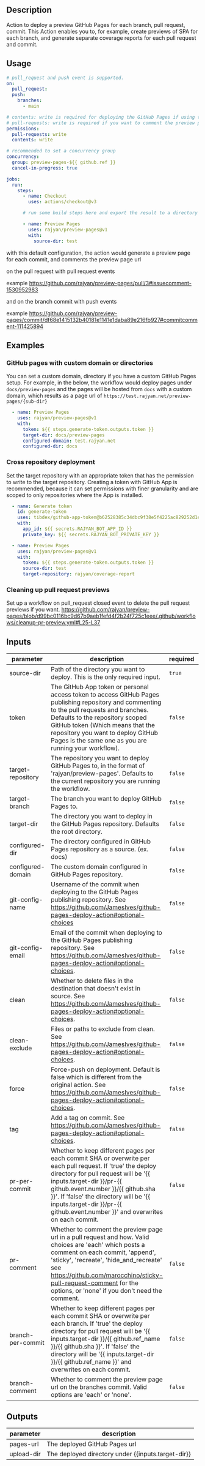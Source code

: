 
<!-- action-docs-description -->
## Description

Action to deploy a preview GitHub Pages for each branch, pull request, commit. This Action enables you to, for example, create previews of SPA for each branch, and generate separate coverage reports for each pull request and commit.
<!-- action-docs-description -->

## Usage

```yaml
# pull_request and push event is supported.
on:
  pull_request:
  push:
    branches:
      - main

# contents: write is required for deploying the GitHub Pages if using the default GITHUB_TOKEN
# pull-requests: write is required if you want to comment the preview page url to the pull request
permissions:
  pull-requests: write
  contents: write

# recommended to set a concurrency group
concurrency:
  group: preview-pages-${{ github.ref }}
  cancel-in-progress: true

jobs:
  run:
    steps:
      - name: Checkout
        uses: actions/checkout@v3

      # run some build steps here and export the result to a directory

      - name: Preview Pages
        uses: rajyan/preview-pages@v1
        with:
          source-dir: test
```

with this default configuration, the action would generate a preview page for each commit,
and comments the preview page url 

on the pull request with pull request events

example
https://github.com/rajyan/preview-pages/pull/3#issuecomment-1530952983

and on the branch commit with push events

example
https://github.com/rajyan/preview-pages/commit/df68e1415132b40181e1141e1daba89e216fb927#commitcomment-111425894

## Examples

### GitHub pages with custom domain or directories

You can set a custom domain, directory if you have a custom GitHub Pages setup.
For example, in the below, the workflow would deploy pages under `docs/preview-pages`
and the pages will be hosted from `docs` with a custom domain,
which results as a page url of `https://test.rajyan.net/preview-pages/{sub-dir}`

```yaml
  - name: Preview Pages
    uses: rajyan/preview-pages@v1
    with:
      token: ${{ steps.generate-token.outputs.token }}
      target-dir: docs/preview-pages
      configured-domain: test.rajyan.net
      configured-dir: docs
```

### Cross repository deployment

Set the target repository with an appropriate token that has the permission to write to the target repository.
Creating a token with GitHub App is recommended,
because it can set permissions with finer granularity and are scoped to only repositories where the App is installed.

```yaml
  - name: Generate token
    id: generate-token
    uses: tibdex/github-app-token@b62528385c34dbc9f38e5f4225ac829252d1ea92 #1.8.0
    with:
      app_id: ${{ secrets.RAJYAN_BOT_APP_ID }}
      private_key: ${{ secrets.RAJYAN_BOT_PRIVATE_KEY }}

  - name: Preview Pages
    uses: rajyan/preview-pages@v1
    with:
      token: ${{ steps.generate-token.outputs.token }}
      source-dir: test
      target-repository: rajyan/coverage-report
```

### Cleaning up pull request previews

Set up a workflow on pull_request closed event to delete the pull request previews if you want.
https://github.com/rajyan/preview-pages/blob/d99bc0116bc9d67b9aeb1fefd4f2b24f725c1eee/.github/workflows/cleanup-pr-preview.yml#L25-L37

<!-- action-docs-inputs -->
## Inputs

| parameter | description | required | default |
| --- | --- | --- | --- |
| source-dir | Path of the directory you want to deploy. This is the only required input.  | `true` |  |
| token | The GitHub App token or personal access token to access GitHub Pages publishing repository and commenting to the pull requests and branches. Defaults to the repository scoped GitHub token (Which means that the repository you want to deploy GitHub Pages is the same one as you are running your workflow).  | `false` | ${{ github.token }} |
| target-repository | The repository you want to deploy GitHub Pages to, in the format of 'rajyan/preview-pages'. Defaults to the current repository you are running the workflow.  | `false` | ${{ github.repository }} |
| target-branch | The branch you want to deploy GitHub Pages to. | `false` | gh-pages |
| target-dir | The directory you want to deploy in the GitHub Pages repository. Defaults the root directory.  | `false` | . |
| configured-dir | The directory configured in GitHub Pages repository as a source. (ex. docs) | `false` | . |
| configured-domain | The custom domain configured in GitHub Pages repository. | `false` |  |
| git-config-name | Username of the commit when deploying to the GitHub Pages publishing repository. See https://github.com/JamesIves/github-pages-deploy-action#optional-choices  | `false` | github-actions[bot] |
| git-config-email | Email of the commit when deploying to the GitHub Pages publishing repository. See https://github.com/JamesIves/github-pages-deploy-action#optional-choices.  | `false` | 41898282+github-actions[bot]@users.noreply.github.com |
| clean | Whether to delete files in the destination that doesn't exist in source. See https://github.com/JamesIves/github-pages-deploy-action#optional-choices.  | `false` |  |
| clean-exclude | Files or paths to exclude from clean. See https://github.com/JamesIves/github-pages-deploy-action#optional-choices.  | `false` |  |
| force | Force-push on deployment. Default is false which is different from the original action. See https://github.com/JamesIves/github-pages-deploy-action#optional-choices.  | `false` | false |
| tag | Add a tag on commit. See https://github.com/JamesIves/github-pages-deploy-action#optional-choices.  | `false` |  |
| pr-per-commit | Whether to keep different pages per each commit SHA or overwrite per each pull request. If 'true' the deploy directory for pull request will be '{{ inputs.target-dir }}/pr-{{ github.event.number }}/{{ github.sha }}'. If 'false' the directory will be '{{ inputs.target-dir }}/pr-{{ github.event.number }}' and overwrites on each commit.  | `false` | true |
| pr-comment | Whether to comment the preview page url in a pull request and how. Valid choices are 'each' which posts a comment on each commit, 'append', 'sticky', 'recreate', 'hide_and_recreate' see https://github.com/marocchino/sticky-pull-request-comment for the options, or 'none' if you don't need the comment.  | `false` | each |
| branch-per-commit | Whether to keep different pages per each commit SHA or overwrite per each branch. If 'true' the deploy directory for pull request will be '{{ inputs.target-dir }}/{{ github.ref_name }}/{{ github.sha }}'. If 'false' the directory will be '{{ inputs.target-dir }}/{{ github.ref_name }}' and overwrites on each commit.  | `false` | true |
| branch-comment | Whether to comment the preview page url on the branches commit. Valid options are 'each' or 'none'.  | `false` | each |
<!-- action-docs-inputs -->
<!-- action-docs-outputs -->
## Outputs

| parameter | description |
| --- | --- |
| pages-url | The deployed GitHub Pages url |
| upload-dir | The deployed directory under {{inputs.target-dir}} |
<!-- action-docs-outputs -->
